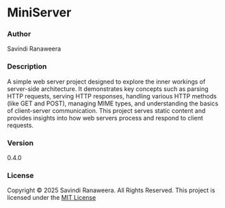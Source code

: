 # MiniServer

### Author
Savindi Ranaweera

### Description
A simple web server project designed to explore the inner workings of server-side architecture. It demonstrates key concepts such as parsing HTTP requests, serving HTTP responses, handling various HTTP methods (like GET and POST), managing MIME types, and understanding the basics of client-server communication. This project serves static content and provides insights into how web servers process and respond to client requests.

### Version
0.4.0

### License
Copyright &copy; 2025 Savindi Ranaweera. All Rights Reserved. 
This project is licensed under the [MIT License](LICENSE.txt)

